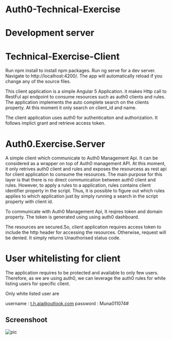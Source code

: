 # Auth0-Technical-Exercise

# Development server
# Technical-Exercise-Client
Run npm install to install npm packages. Run ng serve for a dev server. Navigate to http://localhost:4200/. The app will automatically reload if you change any of the source files.

This client application is a simple Angular 5 Application. it makes Http call to RestFul api endpoint to consume resources such as auth0 clients and rules. The application implements the auto complete search on the clients property. At this moment it only search on client_id and name. 

The client application uses auth0 for authenticaiton and authorization. It follows implict grant and retrieve access token. 



# Auth0.Exercise.Server
A simple client which communicate to Auth0 Management Api. It can be considered as a wrapper on top of Auth0 management API. At this moment, it only retrives auth0 client and rules and exposes the resourcess as rest api for client application to consume the resources. 
The main purpose for this layer is that there is no direct communication between auth0 client and rules. However, to apply a rules to a application, rules contains client identifier property in the script. Thus, it is possible to figure out which rules applies to which application just by simply running a search in the script property with client id. 

To communicate with Auth0 Management Api, It reqires token and domain property. The token is generated using using auth0 dashboard.

The resources are secured.So, client application requires access token to include the http header for accessing the resources. Otherwise, request will be denied. It simply returns Unauthorised status code.

# User whitelisting for client

The application requires to be protected and available to only few users. Therefore, as we are using auth0, we can leverage the auth0 rules for white listing users for specific client. 

Only white listed user are 

username : t.h.aia@outlook.com
password : Muna011074#

## Screenshoot

![pic](https://user-images.githubusercontent.com/38843176/39411655-39e9961e-4c06-11e8-8085-0705c6f55d10.JPG)
